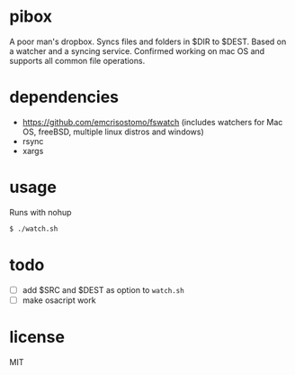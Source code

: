 # pibox
A poor man's dropbox. Syncs files and folders in $DIR to $DEST. Based on a watcher and a syncing service. Confirmed working on mac OS and supports all common file operations.

# dependencies
- https://github.com/emcrisostomo/fswatch (includes watchers for Mac OS, freeBSD, multiple linux distros and windows)
- rsync
- xargs

# usage
Runs with nohup
```bash
$ ./watch.sh
```

# todo
- [ ] add $SRC and $DEST as option to `watch.sh`
- [ ] make osacript work

# license
MIT
